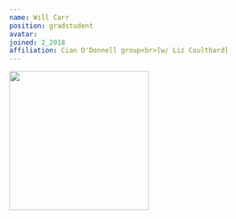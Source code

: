 ```yaml
---
name: Will Carr
position: gradstudent
avatar: 
joined: 2_2018
affiliation: Cian O'Donnell group<br>[w/ Liz Coulthard]
---
```


<img width="250" src="{{site.baseurl}}/images/people/{{page.avatar}}" data-action="zoom">
